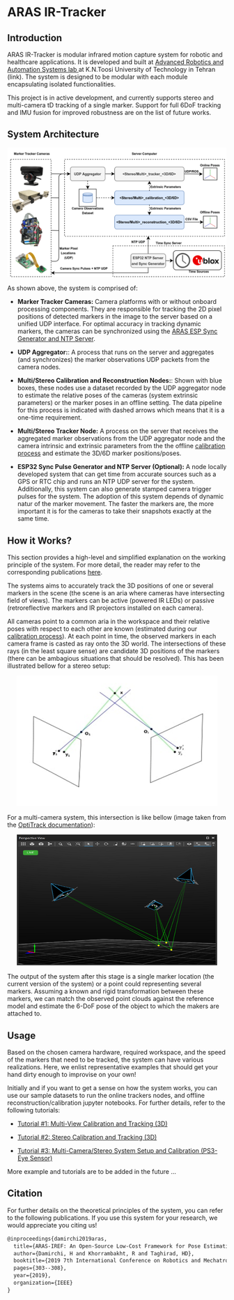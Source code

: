 # ARAS IR-Tracker
## Introduction

ARAS IR-Tracker is modular infrared motion capture system for robotic and healthcare applications. It is developed and built at [Advanced Robotics and Automation Systems lab ](aras.kntu.ac.ir) at K.N.Toosi University of Technology in Tehran (link). The system is designed to be modular with each module encapsulating isolated functionalities.

This project is in active development, and currently supports stereo and multi-camera tD tracking of a single marker. Support for full 6DoF tracking and IMU fusion for improved robustness are on the list of future works. 

## System Architecture

![System Overall Architecture](/doc/system_architecture.png)

As shown above, the system is comprised of:

- **Marker Tracker Cameras:** Camera platforms with or without onboard processing components. They are responsible for tracking the 2D pixel positions of detected markers in the image to the server based on a unified UDP interface. For optimal accuracy in tracking dynamic markers, the cameras can be synchronized using the [ARAS ESP Sync Generator and NTP Server](void). 

- **UDP Aggregator:**: A process that runs on the server and aggregates (and synchronizes) the marker observations UDP packets from the camera nodes.

- **Multi/Stereo Calibration and Reconstruction Nodes:**: Shown with blue boxes, these nodes use a dataset recorded by the UDP aggregator node to estimate the relative poses of the cameras (system extrinsic parameters) or the marker poses in an offline setting. The data pipeline for this process is indicated with dashed arrows which means that it is a one-time requirement. 

- **Multi/Stereo Tracker Node:** A process on the server that receives the aggregated marker observations from the UDP aggregator node and the camera intrinsic and extrinsic parameters from the the offline [calibration process](void) and estimate the 3D/6D marker positions/poses.

- **ESP32 Sync Pulse Generator and NTP Server (Optional):** A node locally developed system that can get time from accurate sources such as a GPS or RTC chip and runs an NTP UDP server for the system. Additionally, this system can also generate stamped camera trigger pulses for the system. The adoption of this system depends of dynamic natur of the marker movement. The faster the markers are, the more important it is for the cameras to take their snapshots exactly at the same time. 

## How it Works?

This section provides a high-level and simplified explanation on the working principle of the system. For more detail, the reader may refer to the corresponding publications [here](#citation). 

The systems aims to accurately track the 3D positions of one or several markers in the scene (the scene is an aria where cameras have intersecting field of views). The markers can be active (powered IR LEDs) or passive (retroreflective markers and IR projectors installed on each camera). 

All cameras point to a common aria in the workspace and their relative poses with respect to each other are known (estimated during our [calibration process]()). At each point in time, the observed markers in each camera frame is casted as ray onto the 3D world. The intersections of these rays (in the least square sense) are candidate 3D positions of the markers (there can be ambagious situations that should be resolved). This has been illustrated bellow for a stereo setup:

<p align="center">
  <img width="460" height="300" src="/doc/stereo_ray_intersection.jpg">
</p>

For a multi-camera system, this intersection is like bellow (image taken from the [OptiTrack documentation](https://v22.wiki.optitrack.com/index.php?title=Reconstruction_and_2D_Mode)):

<p align="center">
  <img width="460" height="300" src="/doc/optitrack_rays.png">
</p>

The output of the system after this stage is a single marker location (the current version of the system) or a point could representing several markers. Assuming a known and rigid transformation between these markers, we can match the observed point clouds against the reference model and estimate the 6-DoF pose of the object to which the makers are attached to.  

## Usage
Based on the chosen camera hardware, required workspace, and the speed of the markers that need to be tracked, the system can have various realizations. Here, we enlist representative examples that should get your hand dirty enough to improvise on your own! 

Initially and if you want to get a sense on how the system works, you can use our sample datasets to run the online trackers nodes, and offline reconstruction/calibration jupyter notebooks. For further details, refer to the following tutorials:

- [Tutorial #1: Multi-View Calibration and Tracking (3D)](/doc/tutorial1_multi_3d.md)

- [Tutorial #2: Stereo Calibration and Tracking (3D)](/doc/tutorial1_stereo_3d.md)

- [Tutorial #3: Multi-Camera/Stereo System Setup and Calibration (PS3-Eye Sensor)](/main/doc/tutorial2_stereo_3d.md)

More example and tutorials are to be added in the future ... 
## Citation

For further details on the theoretical principles of the system, you can refer to the following publications. If you use this system for your research, we would appreciate you citing us! 

```latex
@inproceedings{damirchi2019aras,
  title={ARAS-IREF: An Open-Source Low-Cost Framework for Pose Estimation},
  author={Damirchi, H and Khorrambakht, R and Taghirad, HD},
  booktitle={2019 7th International Conference on Robotics and Mechatronics (ICRoM)},
  pages={303--308},
  year={2019},
  organization={IEEE}
}
```
